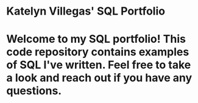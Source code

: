 # Katelyn Villegas' SQL Portfolio
# Welcome to my SQL portfolio! This code repository contains examples of SQL I've written. Feel free to take a look and reach out if you have any questions.
